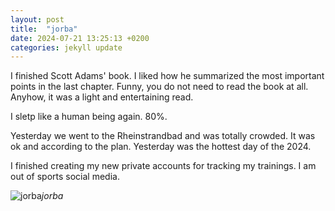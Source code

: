 ```yaml
---
layout: post
title:  "jorba"
date: 2024-07-21 13:25:13 +0200
categories: jekyll update
---
```


I finished Scott Adams' book. I liked how he summarized the most important points in the last chapter. Funny, you do not need to read the book at all. Anyhow, it was a light and entertaining read.   

I sletp like a human being again. 80%.  

Yesterday we went to the Rheinstrandbad and was totally crowded. It was ok and according to the plan. Yesterday was the hottest day of the 2024.   

I finished creating my new private accounts for tracking my trainings. I am out of sports social media.   




![jorba]()*jorba*&nbsp;



[jekyll-docs]: https://jekyllrb.com/docs/home
[jekyll-gh]:   https://github.com/jekyll/jekyll
[jekyll-talk]: https://talk.jekyllrb.com/
